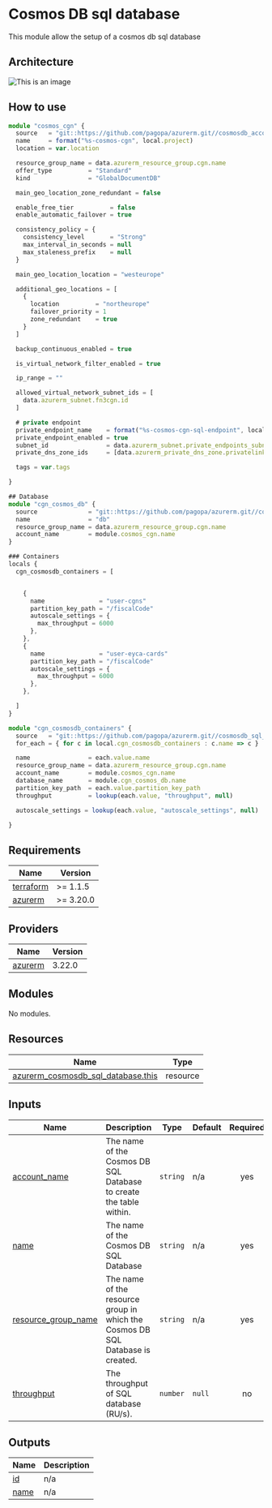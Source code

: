 # Cosmos DB sql database

This module allow the setup of a cosmos db sql database

## Architecture

![This is an image](./docs/module-arch.drawio.png)

## How to use

```ts
module "cosmos_cgn" {
  source   = "git::https://github.com/pagopa/azurerm.git//cosmosdb_account?ref=v2.1.18"
  name     = format("%s-cosmos-cgn", local.project)
  location = var.location

  resource_group_name = data.azurerm_resource_group.cgn.name
  offer_type          = "Standard"
  kind                = "GlobalDocumentDB"

  main_geo_location_zone_redundant = false

  enable_free_tier          = false
  enable_automatic_failover = true

  consistency_policy = {
    consistency_level       = "Strong"
    max_interval_in_seconds = null
    max_staleness_prefix    = null
  }

  main_geo_location_location = "westeurope"

  additional_geo_locations = [
    {
      location          = "northeurope"
      failover_priority = 1
      zone_redundant    = true
    }
  ]

  backup_continuous_enabled = true

  is_virtual_network_filter_enabled = true

  ip_range = ""

  allowed_virtual_network_subnet_ids = [
    data.azurerm_subnet.fn3cgn.id
  ]

  # private endpoint
  private_endpoint_name    = format("%s-cosmos-cgn-sql-endpoint", local.project)
  private_endpoint_enabled = true
  subnet_id                = data.azurerm_subnet.private_endpoints_subnet.id
  private_dns_zone_ids     = [data.azurerm_private_dns_zone.privatelink_documents_azure_com.id]

  tags = var.tags

}

## Database
module "cgn_cosmos_db" {
  source              = "git::https://github.com/pagopa/azurerm.git//cosmosdb_sql_database?ref=v2.1.15"
  name                = "db"
  resource_group_name = data.azurerm_resource_group.cgn.name
  account_name        = module.cosmos_cgn.name
}

### Containers
locals {
  cgn_cosmosdb_containers = [


    {
      name               = "user-cgns"
      partition_key_path = "/fiscalCode"
      autoscale_settings = {
        max_throughput = 6000
      },
    },
    {
      name               = "user-eyca-cards"
      partition_key_path = "/fiscalCode"
      autoscale_settings = {
        max_throughput = 6000
      },
    },

  ]
}

module "cgn_cosmosdb_containers" {
  source   = "git::https://github.com/pagopa/azurerm.git//cosmosdb_sql_container?ref=v2.1.8"
  for_each = { for c in local.cgn_cosmosdb_containers : c.name => c }

  name                = each.value.name
  resource_group_name = data.azurerm_resource_group.cgn.name
  account_name        = module.cosmos_cgn.name
  database_name       = module.cgn_cosmos_db.name
  partition_key_path  = each.value.partition_key_path
  throughput          = lookup(each.value, "throughput", null)

  autoscale_settings = lookup(each.value, "autoscale_settings", null)

}
```

<!-- markdownlint-disable -->
<!-- BEGINNING OF PRE-COMMIT-TERRAFORM DOCS HOOK -->
## Requirements

| Name | Version |
|------|---------|
| <a name="requirement_terraform"></a> [terraform](#requirement\_terraform) | >= 1.1.5 |
| <a name="requirement_azurerm"></a> [azurerm](#requirement\_azurerm) | >= 3.20.0 |

## Providers

| Name | Version |
|------|---------|
| <a name="provider_azurerm"></a> [azurerm](#provider\_azurerm) | 3.22.0 |

## Modules

No modules.

## Resources

| Name | Type |
|------|------|
| [azurerm_cosmosdb_sql_database.this](https://registry.terraform.io/providers/hashicorp/azurerm/latest/docs/resources/cosmosdb_sql_database) | resource |

## Inputs

| Name | Description | Type | Default | Required |
|------|-------------|------|---------|:--------:|
| <a name="input_account_name"></a> [account\_name](#input\_account\_name) | The name of the Cosmos DB SQL Database to create the table within. | `string` | n/a | yes |
| <a name="input_name"></a> [name](#input\_name) | The name of the Cosmos DB SQL Database | `string` | n/a | yes |
| <a name="input_resource_group_name"></a> [resource\_group\_name](#input\_resource\_group\_name) | The name of the resource group in which the Cosmos DB SQL Database is created. | `string` | n/a | yes |
| <a name="input_throughput"></a> [throughput](#input\_throughput) | The throughput of SQL database (RU/s). | `number` | `null` | no |

## Outputs

| Name | Description |
|------|-------------|
| <a name="output_id"></a> [id](#output\_id) | n/a |
| <a name="output_name"></a> [name](#output\_name) | n/a |
<!-- END OF PRE-COMMIT-TERRAFORM DOCS HOOK -->
